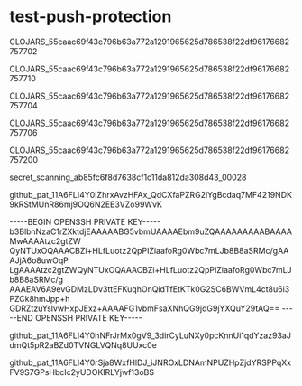 # test-push-protection

CLOJARS_55caac69f43c796b63a772a1291965625d786538f22df96176682757702

CLOJARS_55caac69f43c796b63a772a1291965625d786538f22df96176682757710

CLOJARS_55caac69f43c796b63a772a1291965625d786538f22df96176682757704

CLOJARS_55caac69f43c796b63a772a1291965625d786538f22df96176682757706

CLOJARS_55caac69f43c796b63a772a1291965625d786538f22df96176682757200

secret_scanning_ab85fc6f8d7638cf1c11da812da308d43_00028

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

-----BEGIN OPENSSH PRIVATE KEY-----
b3BlbnNzaC1rZXktdjEAAAAABG5vbmUAAAAEbm9uZQAAAAAAAAABAAAAMwAAAAtzc2gtZW
QyNTUxOQAAACBZi+HLfLuotz2QpPIZiaafoRg0Wbc7mLJb8B8aSRMc/gAAAJjA6o8uwOqP
LgAAAAtzc2gtZWQyNTUxOQAAACBZi+HLfLuotz2QpPIZiaafoRg0Wbc7mLJb8B8aSRMc/g
AAAEAV6A9evGDMzLDv3ttEFKuqhOnQidTfEtKTk0G2SC6BWVmL4ct8u6i3PZCk8hmJpp+h
GDRZtzuYslvwHxpJExz+AAAAFG1vbmFsaXNhQG9jdG9jYXQuY29tAQ==
-----END OPENSSH PRIVATE KEY-----

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

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
